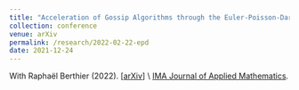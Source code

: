 ```yaml
---
title: "Acceleration of Gossip Algorithms through the Euler-Poisson-Darboux Equation"
collection: conference
venue: arXiv 
permalink: /research/2022-02-22-epd
date: 2021-12-24
---
```


With Rapha&euml;l Berthier (2022). 
\[[arXiv](https://arxiv.org/abs/2202.10742)\] \\
[IMA Journal of Applied Mathematics](https://academic.oup.com/imamat/advance-article/doi/10.1093/imamat/hxac029/6775269). 